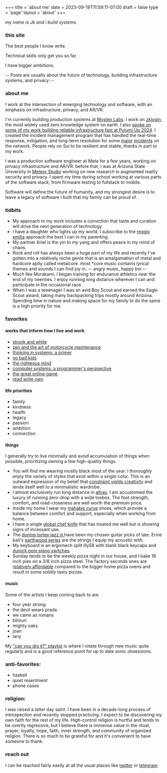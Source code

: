 +++
title = 'about me'
date = 2023-09-19T11:59:11-07:00
draft = false
type = 'page'
layout = 'about'
+++

_my name is Jk and i build systems._

### this site

The best people I know write.

Technical skills only get you so far.

I have bigger ambitions.

-- Posts are usually about the future of technology, building infrastructure systems, and privacy --

### about me

I work at the intersection of emerging technology and software, with an emphasis on infrastructure, privacy, and AR/VR.

I'm currently building production systems at <a href="https://mystenlabs.com" target="_blank">Mysten Labs</a>. I work on <a href="https://blog.sui.io/zklogin-salt-server-architecture/" target="_blank">zklogin</a>, the most widely used zero knowledge system on earth. I also <a href="https://www.youtube.com/watch?v=EQwpC02CQ9k" target="_blank">spoke on some of my work building reliable infrastructure fast at Pulumi Up 2024</a>. I created the incident management program that has handled the real-time response, mitigation, and long-term resolution for some <a href="https://www.coindesk.com/tech/2024/11/21/sui-network-back-up-after-scheduling-bug-leads-to-two-hour-downtime-sui-recovers" target="_blank">major</a> <a href="https://www.coindesk.com/business/2025/06/09/sui-s-cetus-dex-is-back-online-after-usd223m-exploit" target="_blank">incidents</a> on the network. People rely on Sui to be resilient and stable, thanks in part to my work.

I was a production software engineer at Meta for a few years, working on privacy infrastructure and AR/VR. before that, I was at Arizona State University in <a href="http://meteor.ame.asu.edu" target="_blank">Meteor Studio</a> working on new research in augmented reality security and privacy. I spent my time during school working at various parts of the software stack, from firmware testing to fullstack to mobile.

Software will define the future of humanity, and my strongest desire is to leave a legacy of software I built that my family can be proud of.

### tidbits

- My approach to my work includes a conviction that taste and curation will drive the next generation of technology.
- I have a daughter who lights up my world. I subscribe to the <a href="https://en.wikipedia.org/wiki/Reggio_Emilia_approach" target="_blank">reggio emilia</a> approach the best I can in my parenting.
- My partner Ariel is the yin to my yang and offers peace in my mind of chaos.
- Rock and roll has always been a huge part of my life and recently I've gotten into a relatively niche genre that is an amalgamation of metal and hardcore aptly called metalcore. most \*core music contains lyrical themes and sounds I can find joy in. -- angry music, happy boi --
- Much like Murakami, I began training for endurance athletics near the end of my twenties. I enjoy running long distance wherever I can and participate in the occasional race.
- When I was a teeenager I was an avid Boy Scout and earned the Eagle Scout award, taking many backpacking trips mostly around Arizona. Spending time in nature and making space for my family to do the same is a high priority for me.

### favorites

#### works that inform how I live and work

- <a href="https://archive.org/details/pdfy-2_qp8jQ61OI6NHwa" target="_blank">strunk and white</a>
- <a href="https://archive.org/details/zenandtheartofmotorcyclemaintenancerobertpirsigm._833_V" target="_blank">zen and the art of motorcycle maintenance</a>
- <a href="https://www.amazon.com/Thinking-Systems-Donella-H-Meadows/dp/1603580557" target="_blank">thinking in systems: a primer</a>
- <a href="https://www.amazon.com/No-Bad-Kids-Toddler-Discipline/dp/1499351119" target="_blank">no bad kids</a>
- <a href="https://www.amazon.com/Righteous-Mind-Divided-Politics-Religion/dp/0307455777" target="_blank">the righteous mind</a>
- <a href="https://www.amazon.com/Computer-Systems-Programmers-Perspective-3rd/dp/013409266X" target="_blank">computer systems: a programmer's perspective</a>
- <a href="https://www.notboring.co/p/the-great-online-game" target="_blank">the great online game</a>
- <a href="https://readwriteown.com/" target="_blank">read write own</a>

#### life priorities

- family
- kindness
- health
- legacy
- passion
- ambition
- connection

#### things

I generally try to live minimally and avoid accumulation of things when possible, prioritizing owning a few high-quality things.

- You will find me wearing mostly black most of the year. I thoroughly enjoy the variety of styles that exist within a single color. This is an outward expression of my belief that <a href="https://x.com/after_ephemera/status/1968102054750302227" target="_blank">constraint yields creativity</a> and lends itself well to a minimalistic wardrobe.
- I almost exclusively run long distance in <a href="https://www.altrarunning.com/en-us/all-shoes?gad_campaignid=21768670950&gbraid=0AAAAADm0swc4KpS9FqbleaF7gl-Rah52v" target="_blank">altras</a>. I am accustomed the luxury of running zero-drop with a wide toebox. The foot strength, comfort, and road-closeness are well worth the premium price.
- Inside my home I wear my <a href="https://mahabis.com/products/curve-slippers" target="_blank">mahabis curve</a> shoes, which provide a balance between comfort and support, especially when working from home.
- I have a single <a href="https://www.globalcutleryusa.com/chef-knife-7-5-40th-anniv-g-78-ab" target="_blank">global chef knife</a> that has treated me well but is showing signs of incessant use.
- The <a href="https://www.jimdunlop.com/jazz-iii-pick-variety-pack-6-pack/" target="_blank">dunlop tortex jazz iii </a> have been my chosen guitar picks of late. Ernie ball's <a href="https://www.ernieball.com/earthwood" target="_blank">earthwood series</a> are the strings I equip my acoustic with.
- My keyboard is an ergomech split lily58 with blank black keycaps and <a href="https://www.amazon.com/DUROCK-Switches-Keyboard-Performance-Mechanical/dp/B0CLJ8GN6F" target="_blank">durock pom piano switches</a>.
- Sunday tends to be the weekly pizza night in our house, and I bake 16 inch pies on a 3/8 inch pizza steel. The factory seconds ones are <a href="https://www.amazon.com/dp/B0CFBBK9VF" target="_blank">relatively affordable</a> compared to the bigger home pizza ovens and result in some solidly tasty pizzas.

#### music

Some of the artists I keep coming back to are

- four year strong
- the devil wears prada
- we came as romans
- bilmuri
- mighty oaks
- joan
- lany

My <a href="https://open.spotify.com/playlist/7KvLWWRsq6MJ8Dcgi5Tktt?si=9553c15b6c374a55" target="_blank">"can you dig it?" playlist</a> is where I rotate through new music quite regularly and is a good reference point for up to date sonic obsessions.

### anti-favorites:

- haskell
- quiet resentment
- phone cases

### religion:

I was raised a latter day saint. I have been in a decade-long process of introspection and recently stopped practicing. I expect to be discovering my own faith for the rest of my life. High-control religion is hurtful and tends to be overtly regressive, but I believe there is immense value in the ritual, prayer, loyalty, hope, faith, inner strength, and community of organized religion. There is so much to be grateful for and it's convenient to have someone to thank.

### reach out

I can be reached fairly easily at all the usual places like <a href="https://x.com/after_ephemera" target="_blank">twitter</a> or <a href="https://t.me/after_ephemera" target="_blank">telegram</a>.
